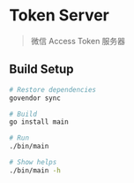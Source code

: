 # Token Server

> 微信 Access Token 服务器

## Build Setup

```bash
# Restore dependencies
govendor sync

# Build
go install main

# Run
./bin/main

# Show helps
./bin/main -h
```
